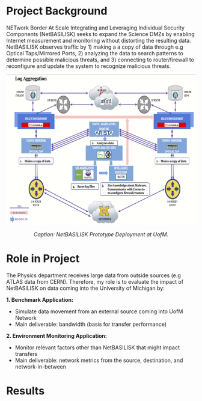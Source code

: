 # Project Background 
NETwork Border At Scale Integrating and Leveraging Individual Security Components (NetBASILISK) seeks to expand the Science DMZs by enabling Internet measurement and monitoring without distorting the resulting data. NetBASILISK observes traffic by 1) making a  a copy of data through e.g Optical Taps/Mirrored Ports, 2) analyzing the data to search patterns to determine possible malicious threats, and 3) connecting to router/firewall to reconfigure and update the system to recognize malicious threats. 

<div align="center">
  <img src="NetBASILISK_prototype.png" alt="NetBASILISK Setup" width="600" height="400">
  <p><em>Caption: NetBASILISK Prototype Deployment at UofM.</em></p>
</div>

# Role in Project
The Physics department receives large data from outside sources (e.g ATLAS data from CERN). Therefore, my role is to evaluate the impact of NetBASILISK on data coming into the University of Michigan by:

**1. Benchmark Application:**
- Simulate data movement from an external source coming into UofM Network
- Main deliverable: bandwidth (basis for transfer performance)

**2. Environment Monitoring Application:**
- Monitor relevant factors other than NetBASILISK that might impact transfers
- Main deliverable: network metrics from the source, destination, and network-in-between 


# Results
